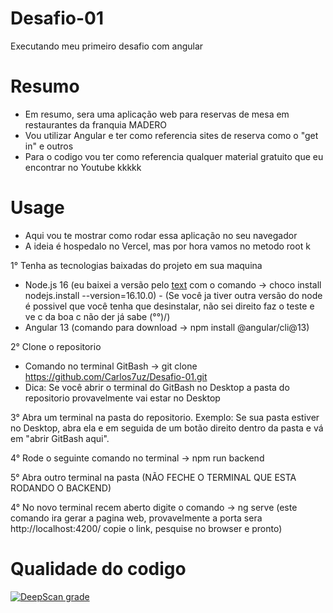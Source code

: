# Desafio-01
Executando meu primeiro desafio com angular 

# Resumo 
- Em resumo, sera uma aplicação web para reservas de mesa em restaurantes da franquia MADERO 
- Vou utilizar Angular e ter como referencia sites de reserva como o "get in" e outros 
- Para o codigo vou ter como referencia qualquer material gratuito que eu encontrar no Youtube kkkkk

# Usage
- Aqui vou te mostrar como rodar essa aplicação no seu navegador 
- A ideia é hospedalo no Vercel, mas por hora vamos no metodo root k

1° Tenha as tecnologias baixadas do projeto em sua maquina 
- Node.js 16 (eu baixei a versão pelo [text](https://chocolatey.org/) com o comando -> choco install nodejs.install --version=16.10.0) - (Se você ja tiver outra versão do node é possivel que você tenha que desinstalar, não sei direito faz o teste e ve c da boa c não der já sabe \(°°)/)
- Angular 13 (comando para download -> npm install @angular/cli@13)

2° Clone o repositorio 
- Comando no terminal GitBash -> git clone https://github.com/Carlos7uz/Desafio-01.git
- Dica: Se você abrir o terminal do GitBash no Desktop a pasta do repositorio provavelmente vai estar no Desktop

3° Abra um terminal na pasta do repositorio. Exemplo: Se sua pasta estiver no Desktop, abra ela e em seguida de um botão direito dentro da pasta e vá em "abrir GitBash aqui".

4° Rode o seguinte comando no terminal -> npm run backend

5° Abra outro terminal na pasta (NÃO FECHE O TERMINAL QUE ESTA RODANDO O BACKEND)

4° No novo terminal recem aberto digite o comando -> ng serve (este comando ira gerar a pagina web, provavelmente a porta sera http://localhost:4200/ copie o link, pesquise no browser e pronto)


# Qualidade do codigo 
[![DeepScan grade](https://deepscan.io/api/teams/23012/projects/26488/branches/844097/badge/grade.svg)](https://deepscan.io/dashboard#view=project&tid=23012&pid=26488&bid=844097)



